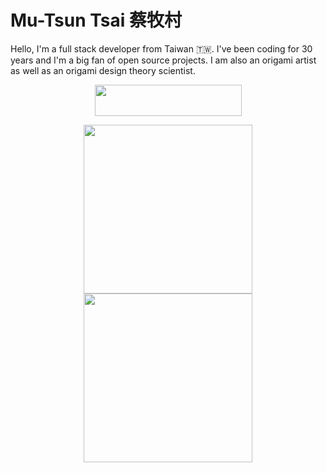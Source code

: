 
# Mu-Tsun Tsai 蔡牧村

Hello, I'm a full stack developer from Taiwan 🇹🇼. I've been coding for 30 years and I'm a big fan of open source projects. I am also an origami artist as well as an origami design theory scientist.

<p align="center">
<a href="https://www.buymeacoffee.com/mutsuntsai" target="_blank"><img width="235" height="50" src="https://abstreamace.com/php-tool/buymeacoffee/" /></a>
</p>

<!-- ![](https://github-readme-stats.vercel.app/api?username=mutsuntsai&hide_border=true&show_icons=true&theme=tokyonight&show=prs_merged,prs_merged_percentage)

![](https://github-readme-stats.vercel.app/api/top-langs?username=mutsuntsai&show_icons=true&theme=tokyonight&hide_border=true&count_weight=1&layout=compact&langs_count=20&hide=rich+text+format,visual+basic+6.0,makefile,tex) -->


<!-- https://github.com/anuraghazra/github-readme-stats/issues/1#issuecomment-1321896111 -->



<!-- ![](https://github-readme-stats-git-masterorgs-github-readme-stats-team.vercel.app/api/top-langs/?username=MuTsunTsai&include_orgs=true&show_icons=true&theme=tokyonight&hide_border=true&count_weight=1&layout=compact&langs_count=20&hide=rich+text+format,visual+basic+6.0,markdown) -->


<!-- ![](https://github-readme-stats-git-masterrstaa-rickstaa.vercel.app/api?username=mutsuntsai&hide_border=true&show_icons=true&theme=tokyonight&role=owner,collaborator,organization_member) -->

<p align="center">
<img src="https://github-readme-stats.vercel.app/api?username=mutsuntsai&hide_border=true&show_icons=true&theme=tokyonight&show=prs_merged,prs_merged_percentage&card_width=400" height="270"> <img src="https://github-readme-stats-git-masterrstaa-rickstaa.vercel.app/api/top-langs/?username=MuTsunTsai&role=owner,collaborator,organization_member&show_icons=true&theme=tokyonight&hide_border=true&layout=compact&langs_count=14&hide=rich+text+format,visual+basic+6.0&card_width=300&count_weight=0.5&exclude_repo=popeye" height="270">
</p>
